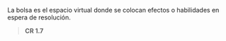 
La bolsa es el espacio virtual donde se colocan efectos o habilidades en espera de resolución.  
> **CR 1.7**